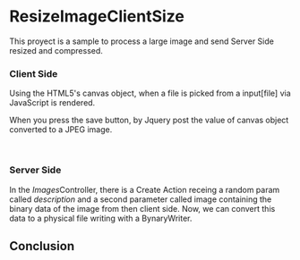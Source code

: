 # ResizeImageClientSize
This proyect is a sample to process a large image and send Server Side resized and compressed.

<h3>Client Side</h3>
<p>Using the HTML5's canvas object, when a file is picked from a input[file] via JavaScript is rendered. </p>
<p>When you press the save button, by Jquery post the value of canvas object converted to a JPEG image.</p>
<br />
<h3>Server Side</h3>
In the <i>Images</i>Controller, there is a Create Action receing a random param called <i>description</i> and a second parameter called image containing the binary data of the image from then client side. Now, we can convert this data to a physical file writing with a BynaryWriter.

<h2>Conclusion</h2>
